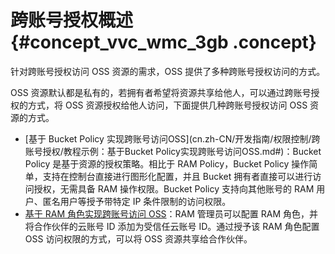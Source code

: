 # 跨账号授权概述 {#concept_vvc_wmc_3gb .concept}

针对跨账号授权访问 OSS 资源的需求，OSS 提供了多种跨账号授权访问的方式。

OSS 资源默认都是私有的，若拥有者希望将资源共享给他人，可以通过跨账号授权的方式，将 OSS 资源授权给他人访问，下面提供几种跨账号授权访问 OSS 资源的方式。

-   [基于 Bucket Policy 实现跨账号访问OSS](cn.zh-CN/开发指南/权限控制/跨账号授权/教程示例：基于Bucket Policy实现跨账号访问OSS.md#)：Bucket Policy 是基于资源的授权策略。相比于 RAM Policy，Bucket Policy 操作简单，支持在控制台直接进行图形化配置，并且 Bucket 拥有者直接可以进行访问授权，无需具备 RAM 操作权限。Bucket Policy 支持向其他账号的 RAM 用户、匿名用户等授予带特定 IP 条件限制的访问权限。
-   [基于 RAM 角色实现跨账号访问 OSS](https://help.aliyun.com/document_detail/69011.html)：RAM 管理员可以配置 RAM 角色，并将合作伙伴的云账号 ID 添加为受信任云账号 ID。通过授予该 RAM 角色配置 OSS 访问权限的方式，可以将 OSS 资源共享给合作伙伴。

